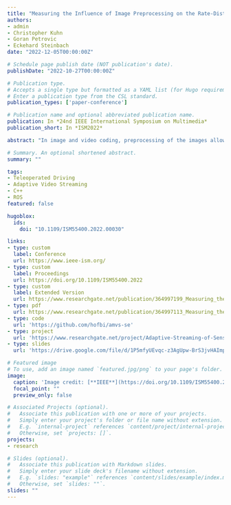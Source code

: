 ```yaml
---
title: "Measuring the Influence of Image Preprocessing on the Rate-Distortion Performance of Video Encoding"
authors:
- admin
- Christopher Kuhn
- Goran Petrovic
- Eckehard Steinbach
date: "2022-12-05T00:00:00Z"

# Schedule page publish date (NOT publication's date).
publishDate: "2022-10-27T00:00:00Z"

# Publication type.
# Accepts a single type but formatted as a YAML list (for Hugo requirements).
# Enter a publication type from the CSL standard.
publication_types: ['paper-conference']

# Publication name and optional abbreviated publication name.
publication: In *24nd IEEE International Symposium on Multimedia*
publication_short: In *ISM2022*

abstract: "In image and video coding, preprocessing of the images allows to increase the perceptual quality or to control the bitrate. In this paper, we conduct an extensive analysis of the rate-distortion (RD) performance achieved by using different preprocessing steps before encoding the video. We propose a novel evaluation method called the Mean Saving-Cost Ratio (MSCR) to compare the RD performance for different preprocessing algorithms. We define MSCR as the logarithmic mean ratio of maximum bitrate savings over maximum quality cost for all parameters of a preprocessing algorithm. Further, we calculate the Bjontegaard Delta Rate for every quantization parameter (QP) between two RD curves at the respective QP. The resulting Bjontegaard Delta curves allow for comparing two preprocessing algorithms over a range of QPs. In our experiments, we use the proposed MSCR to compare different preprocessing algorithms such as a Gaussian low-pass filter, a median filter, and a JPEG compressor. Overall, the Gaussian low-pass filter shows the best RD performance according to MSCR."

# Summary. An optional shortened abstract.
summary: ""

tags:
- Teleoperated Driving
- Adaptive Video Streaming
- C++
- ROS
featured: false

hugoblox:
  ids:
    doi: "10.1109/ISM55400.2022.00030"

links:
- type: custom
  label: Conference
  url: https://www.ieee-ism.org/
- type: custom
  label: Proceedings
  url: https://doi.org/10.1109/ISM55400.2022
- type: custom
  label: Extended Version
  url: https://www.researchgate.net/publication/364997199_Measuring_the_Influence_of_Image_Preprocessing_on_the_Rate-Distortion_Performance_of_Video_Encoding
- type: pdf
  url: https://www.researchgate.net/publication/364997113_Measuring_the_Influence_of_Image_Preprocessing_on_the_Rate-Distortion_Performance_of_Video_Encoding
- type: code
  url: 'https://github.com/hofbi/amvs-se'
- type: project
  url: 'https://www.researchgate.net/project/Adaptive-Streaming-of-Sensor-Information-for-Teleoperator-Situation-Awareness'
- type: slides
  url: 'https://drive.google.com/file/d/1P5mfyUEvqc-z3AgUpw-BrS3jvHAImplV/view'

# Featured image
# To use, add an image named `featured.jpg/png` to your page's folder.
image:
  caption: 'Image credit: [**IEEE**](https://doi.org/10.1109/ISM55400.2022.00030)'
  focal_point: ""
  preview_only: false

# Associated Projects (optional).
#   Associate this publication with one or more of your projects.
#   Simply enter your project's folder or file name without extension.
#   E.g. `internal-project` references `content/project/internal-project/index.md`.
#   Otherwise, set `projects: []`.
projects:
- research

# Slides (optional).
#   Associate this publication with Markdown slides.
#   Simply enter your slide deck's filename without extension.
#   E.g. `slides: "example"` references `content/slides/example/index.md`.
#   Otherwise, set `slides: ""`.
slides: ""
---
```

